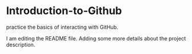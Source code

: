 # Introduction-to-Github
practice the basics of interacting with GitHub.

I am editing the README file. Adding some more details about the project description.
